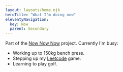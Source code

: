 ```yaml
---
layout: layouts/home.njk
heroTitle: "What I'm doing now"
eleventyNavigation:
  key: Now
  parent: Secondary
---
```


Part of the [Now Now Now](https://nownownow.com) project. Currently I'm busy:

- Working up to 150kg bench press.
- Stepping up my [Leetcode](https://leetcode.com/) game.
- Learning to play golf.
